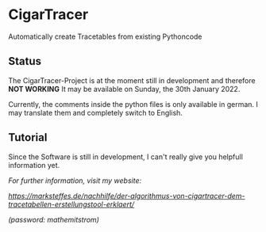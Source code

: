 # CigarTracer
Automatically create Tracetables from existing Pythoncode

## Status
The CigarTracer-Project is at the moment still in development and therefore **NOT WORKING**
It may be available on Sunday, the 30th January 2022.

Currently, the comments inside the python files is only available in german. I may translate
them and completely switch to English.

## Tutorial
Since the Software is still in development, I can't really give
you helpfull information yet.

*For further information, visit my website:*

*https://marksteffes.de/nachhilfe/der-algorithmus-von-cigartracer-dem-tracetabellen-erstellungstool-erklaert/*

*(password: mathemitstrom)*
